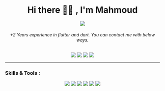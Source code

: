 <h1 align="center">
    Hi there 👋🏻 , I'm Mahmoud
</h1>

<p align="center">
    <img src="https://media.giphy.com/media/1C8bHHJturSx2/giphy.gif" />
</p>

<h6 align="center">
     +2 Years experience in flutter and dart. You can contact me with below ways.
</h6>
 
<p align="center">
<a href="https://www.linkedin.com/in/mahmoud-eslami/"><img src="https://img.shields.io/badge/linkedin-%230077B5.svg?style=for-the-badge&logo=linkedin&logoColor=white"/></a>
<a href="https://wa.me/+989115197795"><img src="https://img.shields.io/badge/WhatsApp-25D366?style=for-the-badge&logo=whatsapp&logoColor=white"/></a>
<a href="https://t.me/es_mahmoud"><img src="https://img.shields.io/badge/Telegram-2CA5E0?style=for-the-badge&logo=telegram&logoColor=white"/></a>
<a href="https://stackoverflow.com/users/12496048/mahmoud-eslami"><img src="https://img.shields.io/badge/-Stackoverflow-FE7A16?style=for-the-badge&logo=stack-overflow&logoColor=white"/></a>
</p>


---
### Skills & Tools :

<p align="center">
<img src="https://img.shields.io/badge/dart-%230175C2.svg?style=for-the-badge&logo=dart&logoColor=white"/>
<img src="https://img.shields.io/badge/Flutter-%2302569B.svg?style=for-the-badge&logo=Flutter&logoColor=white"/>
<img src="https://img.shields.io/badge/Firebase-039BE5?style=for-the-badge&logo=Firebase&logoColor=white"/>
<img src="https://img.shields.io/badge/Android%20Studio-3DDC84.svg?style=for-the-badge&logo=android-studio&logoColor=white"/>
<img src="https://img.shields.io/badge/git-%23F05033.svg?style=for-the-badge&logo=git&logoColor=white"/>
<img src="https://img.shields.io/badge/Trello-%23026AA7.svg?style=for-the-badge&logo=Trello&logoColor=white"/>
</p>

